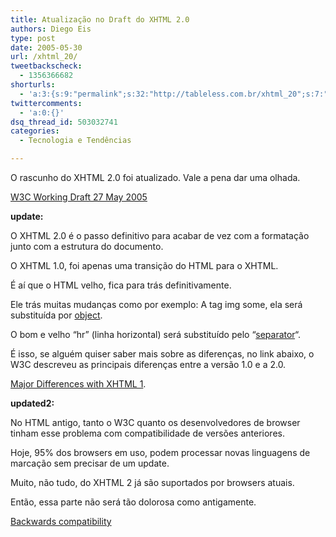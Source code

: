 ```yaml
---
title: Atualização no Draft do XHTML 2.0
authors: Diego Eis
type: post
date: 2005-05-30
url: /xhtml_20/
tweetbackscheck:
  - 1356366682
shorturls:
  - 'a:3:{s:9:"permalink";s:32:"http://tableless.com.br/xhtml_20";s:7:"tinyurl";s:26:"http://tinyurl.com/3o4l9c4";s:4:"isgd";s:19:"http://is.gd/hqAyIM";}'
twittercomments:
  - 'a:0:{}'
dsq_thread_id: 503032741
categories:
  - Tecnologia e Tendências

---
```

O rascunho do XHTML 2.0 foi atualizado. Vale a pena dar uma olhada. 

[W3C Working Draft 27 May 2005][1]

**update:**
  
O XHTML 2.0 é o passo definitivo para acabar de vez com a formatação junto com a estrutura do documento.
  
O XHTML 1.0, foi apenas uma transição do HTML para o XHTML.
  
É aí que o HTML velho, fica para trás definitivamente.
  
Ele trás muitas mudanças como por exemplo: A tag img some, ela será substituída por [object][2].
  
O bom e velho &#8220;hr&#8221; (linha horizontal) será substituído pelo &#8220;[separator][3]&#8220;. 

É isso, se alguém quiser saber mais sobre as diferenças, no link abaixo, o W3C descreveu as principais diferenças entre a versão 1.0 e a 2.0.
  
[Major Differences with XHTML 1][4].

**updated2:**
  
No HTML antigo, tanto o W3C quanto os desenvolvedores de browser tinham esse problema com compatibilidade de versões anteriores.
  
Hoje, 95% dos browsers em uso, podem processar novas linguagens de marcação sem precisar de um update.
  
Muito, não tudo, do XHTML 2 já são suportados por browsers atuais.
  
Então, essa parte não será tão dolorosa como antigamente.
  
[Backwards compatibility][5]

 [1]: http://www.w3.org/TR/2005/WD-xhtml2-20050527/
 [2]: http://www.w3.org/TR/2005/WD-xhtml2-20050527/mod-object.html#edef_object_object
 [3]: http://www.w3.org/TR/2005/WD-xhtml2-20050527/mod-structural.html#edef_structural_separator
 [4]: http://www.w3.org/TR/2005/WD-xhtml2-20050527/introduction.html#s_intro_differences
 [5]: http://www.w3.org/TR/2005/WD-xhtml2-20050527/introduction.html#backCompat